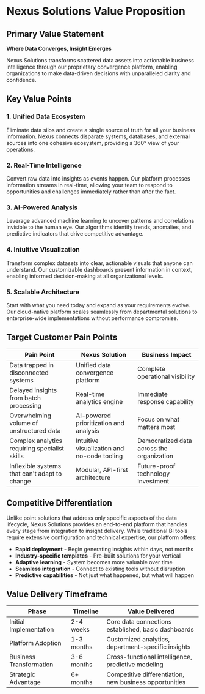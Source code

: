 # Nexus Solutions Value Proposition

## Primary Value Statement
**Where Data Converges, Insight Emerges**

Nexus Solutions transforms scattered data assets into actionable business intelligence through our proprietary convergence platform, enabling organizations to make data-driven decisions with unparalleled clarity and confidence.

## Key Value Points

### 1. Unified Data Ecosystem
Eliminate data silos and create a single source of truth for all your business information. Nexus connects disparate systems, databases, and external sources into one cohesive ecosystem, providing a 360° view of your operations.

### 2. Real-Time Intelligence
Convert raw data into insights as events happen. Our platform processes information streams in real-time, allowing your team to respond to opportunities and challenges immediately rather than after the fact.

### 3. AI-Powered Analysis
Leverage advanced machine learning to uncover patterns and correlations invisible to the human eye. Our algorithms identify trends, anomalies, and predictive indicators that drive competitive advantage.

### 4. Intuitive Visualization
Transform complex datasets into clear, actionable visuals that anyone can understand. Our customizable dashboards present information in context, enabling informed decision-making at all organizational levels.

### 5. Scalable Architecture
Start with what you need today and expand as your requirements evolve. Our cloud-native platform scales seamlessly from departmental solutions to enterprise-wide implementations without performance compromise.

## Target Customer Pain Points

| Pain Point | Nexus Solution | Business Impact |
|------------|----------------|-----------------|
| Data trapped in disconnected systems | Unified data convergence platform | Complete operational visibility |
| Delayed insights from batch processing | Real-time analytics engine | Immediate response capability |
| Overwhelming volume of unstructured data | AI-powered prioritization and analysis | Focus on what matters most |
| Complex analytics requiring specialist skills | Intuitive visualization and no-code tooling | Democratized data across the organization |
| Inflexible systems that can't adapt to change | Modular, API-first architecture | Future-proof technology investment |

## Competitive Differentiation

Unlike point solutions that address only specific aspects of the data lifecycle, Nexus Solutions provides an end-to-end platform that handles every stage from integration to insight delivery. While traditional BI tools require extensive configuration and technical expertise, our platform offers:

- **Rapid deployment** - Begin generating insights within days, not months
- **Industry-specific templates** - Pre-built solutions for your vertical
- **Adaptive learning** - System becomes more valuable over time
- **Seamless integration** - Connect to existing tools without disruption
- **Predictive capabilities** - Not just what happened, but what will happen

## Value Delivery Timeframe

| Phase | Timeline | Value Delivered |
|-------|----------|-----------------|
| Initial Implementation | 2-4 weeks | Core data connections established, basic dashboards |
| Platform Adoption | 1-3 months | Customized analytics, department-specific insights |
| Business Transformation | 3-6 months | Cross-functional intelligence, predictive modeling |
| Strategic Advantage | 6+ months | Competitive differentiation, new business opportunities | 